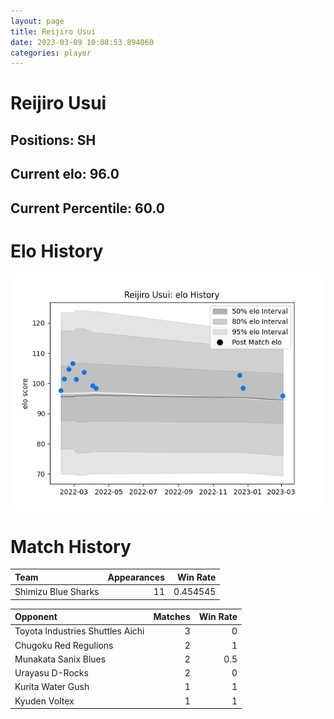 ```yaml
---  
layout: page  
title: Reijiro Usui  
date: 2023-03-09 10:08:53.894060  
categories: player  
---
```

# Reijiro Usui

## Positions: SH

## Current elo: 96.0

## Current Percentile: 60.0

# Elo History


![elo history](history_ReijiroUsui.png)
# Match History


| Team                |   Appearances |   Win Rate |
|:--------------------|--------------:|-----------:|
| Shimizu Blue Sharks |            11 |   0.454545 |

| Opponent                         |   Matches |   Win Rate |
|:---------------------------------|----------:|-----------:|
| Toyota Industries Shuttles Aichi |         3 |        0   |
| Chugoku Red Regulions            |         2 |        1   |
| Munakata Sanix Blues             |         2 |        0.5 |
| Urayasu D-Rocks                  |         2 |        0   |
| Kurita Water Gush                |         1 |        1   |
| Kyuden Voltex                    |         1 |        1   |